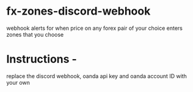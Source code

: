 # fx-zones-discord-webhook
webhook alerts for when price on any forex pair of your choice enters zones that you choose

# Instructions - 
replace the discord webhook, oanda api key and oanda account ID with your own
